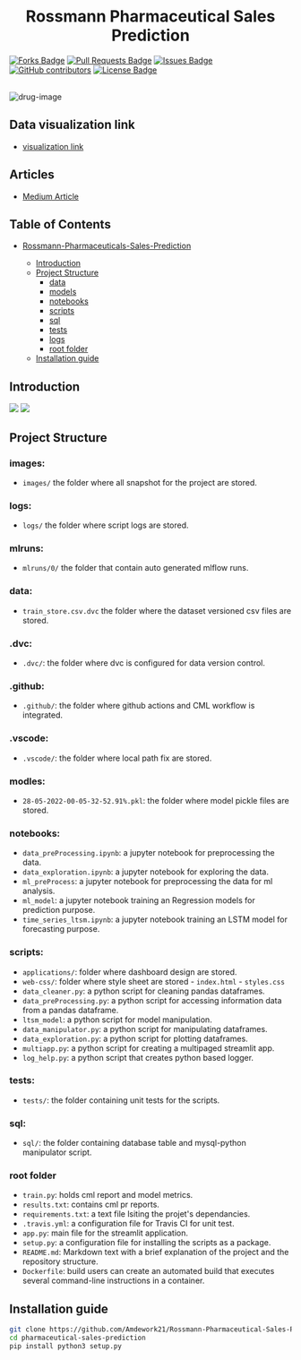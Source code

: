 
<h1 align="center">Rossmann Pharmaceutical Sales Prediction</h1>
<div>
<a href="https://github.com/Amdework21/Rossmann-Pharmaceutical-Sales-prediction"><img src="https://img.shields.io/github/forks/Amdework21/Rossmann-Pharmaceutical-Sales-Prediction" alt="Forks Badge"/></a>
<a href="https://github.com/Amdework21/Rossmann-Pharmaceutical-Sales-prediction/pulls"><img src="https://img.shields.io/github/issues-pr/Amdework21/Rossmann-pharmaceutical-sales-prediction" alt="Pull Requests Badge"/></a>
<a href="https://github.com/Amdework21/Rossmann-pharmaceutical-sales-prediction/issues"><img src="https://img.shields.io/github/issues/Amdework21/Rossmann-pharmaceutical-sales-prediction" alt="Issues Badge"/></a>
<a href="https://github.com/Amdework21/Rossmann-pharmaceutical-sales-prediction/graphs/contributors"><img alt="GitHub contributors" src="https://img.shields.io/github/contributors/Amdework21/Rossmann-pharmaceutical-sales-prediction?color=2b9348"></a>
<a href="https://github.com/Amdework21/Rossmann-pharmaceutical-sales-prediction/blob/main/LICENSE"><img src="https://img.shields.io/github/license/Amdework21/Rossmann-pharmaceutical-sales-prediction?color=2b9348" alt="License Badge"/></a>
</div>

</br>

![drug-image](https://www.afd.fr/sites/afd/files/styles/visuel_principal/public/2019-10-09-27-46/flickr-marco-verch.jpg?itok=XH4x7-Y4)

## Data visualization link
- [visualization link](https://share.streamlit.io/Amdework21/Rossmann-pharmaceutical-sales-prediction/main/app.py)

## Articles
- [Medium Article](https://medium.com/@Amdeamd7/pharmaceutical-sales-prediction-using-a-deep-learning-model-92d7d1e9626b)

## Table of Contents

* [Rossmann-Pharmaceuticals-Sales-Prediction](#Rossmann-pharmaceutical-sales-prediction)

  - [Introduction](##Introduction)
  - [Project Structure](#project-structure)
    * [data](#data)
    * [models](#models)
    * [notebooks](#notebooks)
    * [scripts](#scripts)
    * [sql](#sql)
    * [tests](#tests)
    * [logs](#logs)
    * [root folder](#root-folder)
  - [Installation guide](#installation-guide)

## Introduction

<img src="images/slide/3.png" name="">
<img src="images/slide/4.png" name="">

## Project Structure

### images:

- `images/` the folder where all snapshot for the project are stored.

### logs:

- `logs/` the folder where script logs are stored.

### mlruns:
- `mlruns/0/` the folder that contain auto generated mlflow runs.
### data:

 - `train_store.csv.dvc` the folder where the dataset versioned csv files are stored.

### .dvc:
- `.dvc/`: the folder where dvc is configured for data version control.

### .github:

- `.github/`: the folder where github actions and CML workflow is integrated.

### .vscode:

- `.vscode/`: the folder where local path fix are stored.
### modles:
- `28-05-2022-00-05-32-52.91%.pkl`: the folder where model pickle files are stored.

### notebooks:

- `data_preProcessing.ipynb`: a jupyter notebook for preprocessing the data.
- `data_exploration.ipynb`: a jupyter notebook for exploring the data.
- `ml_preProcess`: a jupyter notebook for preprocessing the data for ml analysis.
- `ml_model`: a jupyter notebook training an Regression models for prediction purpose.
- `time_series_ltsm.ipynb`: a jupyter notebook training an LSTM model for forecasting purpose.

###  scripts:

- `applications/`: folder where dashboard design are stored.
- `web-css/`: folder where style sheet are stored
      - `index.html`
      - `styles.css`
- `data_cleaner.py`: a python script for cleaning pandas dataframes.
- `data_preProcessing.py`:  a python script for accessing information data from a pandas dataframe.
- `ltsm_model`: a python script for model manipulation.
- `data_manipulator.py`: a python script for manipulating dataframes.
- `data_exploration.py`: a python script for plotting dataframes.
- `multiapp.py`: a python script for creating a multipaged streamlit app.
- `log_help.py`: a python script that creates python based logger.
### tests:

- `tests/`: the folder containing unit tests for the scripts.

### sql:

- `sql/`: the folder containing database table and mysql-python manipulator script.
### root folder

- `train.py`: holds cml report and model metrics.
- `results.txt`: contains cml pr reports.
- `requirements.txt`: a text file lsiting the projet's dependancies.
- `.travis.yml`: a configuration file for Travis CI for unit test.
- `app.py`: main file for the streamlit application.
- `setup.py`: a configuration file for installing the scripts as a package.
- `README.md`: Markdown text with a brief explanation of the project and the repository structure.
- `Dockerfile`: build users can create an automated build that executes several command-line instructions in a container.

## Installation guide

```bash
git clone https://github.com/Amdework21/Rossmann-Pharmaceutical-Sales-Prediction.git
cd pharmaceutical-sales-prediction
pip install python3 setup.py
```
